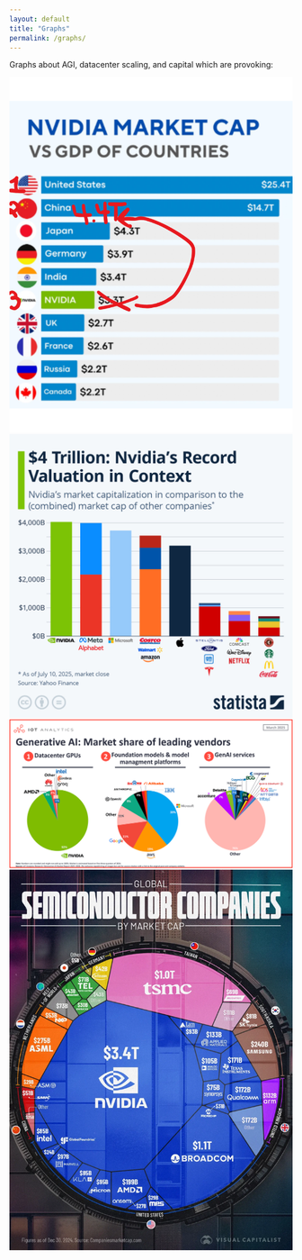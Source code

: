 ```yaml
---
layout: default
title: "Graphs"
permalink: /graphs/
---
```


Graphs about AGI, datacenter scaling, and capital which are provoking:

![](imgs/graphs/gdp.png)
![](imgs/graphs/nvidia.jpeg)
![](imgs/graphs/pie.png)
![](imgs/graphs/semiconductor.webp)
